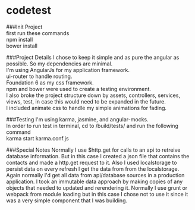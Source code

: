 # codetest

###Init Project  
first run these commands  
npm install  
bower install  

###Project Details
I chose to keep it simple and as pure the angular as possible. So my dependencies are minimal.  
I'm using AngularJs for my application framework.  
ui-router to handle routing.  
Foundation 6 as my css framework.  
npm and bower were used to create a testing environment.  
I also broke the project structure down by assets, controllers, services, views, test, in case this would need to be expanded in the future.  
I included animate css to handle my simple animations for fading.  

###Testing 
I'm using karma, jasmine, and angular-mocks.  
In order to run test in terminal, cd to /build/tests/ and run the following command  
karma start karma.conf.js 

###Special Notes
Normally I use $http.get for calls to an api to retreive database information. But in this case I created a json file that contains the contacts and made a http.get request to it.
Also I used localstorage to persist data on every refresh I get the data from from the localstorage. Again normally I'd get all data from api/database sources in a production application.
I took an immutable data approach by making copies of any objects that needed to updated and rerendering it.
Normally I use grunt or webpack from module loading but in this case I chose not to use it since it was a very simple component that I was building.


